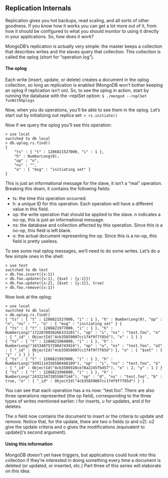 ## Replication Internals
Replication gives you hot backups, read scaling, and all sorts of other goodness. If you know how it works you can get a lot more out of it, from how it should be configured to what you should monitor to using it directly in your applications. So, how does it work?

MongoDB’s replication is actually very simple: the master keeps a collection that describes writes and the slaves query that collection. This collection is called the oplog (short for “operation log”).

#### The oplog
Each write (insert, update, or delete) creates a document in the oplog collection, so long as replication is enabled (MongoDB won’t bother keeping an oplog if replication isn’t on). So, to see the oplog in action, start by running the database with the –replSet option:
`$ ./mongod --replSet funWithOplogs`

Now, when you do operations, you’ll be able to see them in the oplog. Let’s start out by initializing out replica set:
`> rs.initiate()`

Now if we query the oplog you’ll see this operation:

```
> use local
switched to db local
> db.oplog.rs.find()
{ 
    "ts" : { "t" : 1286821527000, "i" : 1 }, 
    "h" : NumberLong(0), 
    "op" : "n", 
    "ns" : "", 
    "o" : { "msg" : "initiating set" } 
}
```

This is just an informational message for the slave, it isn’t a “real” operation. Breaking this down, it contains the following fields:

- ts: the time this operation occurred.
- h: a unique ID for this operation. Each operation will have a different value in this field.
- op: the write operation that should be applied to the slave. n indicates a no-op, this is just an informational message.
- ns: the database and collection affected by this operation. Since this is a no-op, this field is left blank.
- o: the actual document representing the op. Since this is a no-op, this field is pretty useless.

To see some real oplog messages, we’ll need to do some writes. Let’s do a few simple ones in the shell:

```
> use test
switched to db test
> db.foo.insert({x:1})
> db.foo.update({x:1}, {$set : {y:1}})
> db.foo.update({x:2}, {$set : {y:1}}, true)
> db.foo.remove({x:1})
```

Now look at the oplog:

```
> use local
switched to db local
> db.oplog.rs.find()
{ "ts" : { "t" : 1286821527000, "i" : 1 }, "h" : NumberLong(0), "op" : "n", "ns" : "", "o" : { "msg" : "initiating set" } }
{ "ts" : { "t" : 1286821977000, "i" : 1 }, "h" : NumberLong("1722870850266333201"), "op" : "i", "ns" : "test.foo", "o" : { "_id" : ObjectId("4cb35859007cc1f4f9f7f85d"), "x" : 1 } }
{ "ts" : { "t" : 1286821984000, "i" : 1 }, "h" : NumberLong("1633487572904743924"), "op" : "u", "ns" : "test.foo", "o2" : { "_id" : ObjectId("4cb35859007cc1f4f9f7f85d") }, "o" : { "$set" : { "y" : 1 } } }
{ "ts" : { "t" : 1286821993000, "i" : 1 }, "h" : NumberLong("5491114356580488109"), "op" : "i", "ns" : "test.foo", "o" : { "_id" : ObjectId("4cb3586928ce78a2245fbd57"), "x" : 2, "y" : 1 } }
{ "ts" : { "t" : 1286821996000, "i" : 1 }, "h" : NumberLong("243223472855067144"), "op" : "d", "ns" : "test.foo", "b" : true, "o" : { "_id" : ObjectId("4cb35859007cc1f4f9f7f85d") } }
```

You can see that each operation has a ns now: “test.foo”. There are also three operations represented (the op field), corresponding to the three types of writes mentioned earlier: i for inserts, u for updates, and d for deletes.

The o field now contains the document to insert or the criteria to update and remove. Notice that, for the update, there are two o fields (o and o2). o2 give the update criteria and o gives the modifications (equivalent to update()‘s second argument).

#### Using this information

MongoDB doesn’t yet have triggers, but applications could hook into this collection if they’re interested in doing something every time a document is deleted (or updated, or inserted, etc.) Part three of this series will elaborate on this idea.


